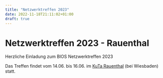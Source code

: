 ```yaml
---
title: "Netzwerktreffen 2023"
date: 2022-11-18T21:11:02+01:00
draft: true
---
```

# Netzwerktreffen 2023 - Rauenthal

Herzliche Einladung zum BIOS Netzwerktreffen 2023

Das Treffen findet vom 14.06. bis 16.06. im [KuTa Rauenthal](https://www.kuta-rauenthal.de) (bei Wiesbaden) statt.
